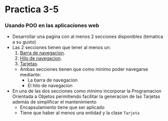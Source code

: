 # Practica 3-5

### Usando POO en las aplicaciones web

- Desarrollar una pagina con al menos 2 secciones disponibles (tematica a su gusto)
- Las 2 secciones tienen que tener al menos un:
    1. [Barra de navegacion](https://getbootstrap.com/docs/5.2/components/navbar/).
    1. [Hilo de navegacion](https://getbootstrap.com/docs/5.2/components/breadcrumb/).
    1. [Tarjetas](https://getbootstrap.com/docs/5.2/components/card/).
    - Ambas secciones tienen que como minimo poder navegarse mediante:
        - La barra de navegacion
        - El hilo de navegacion
- En una de las dos secciones como minimo incorporar la Programacion Orientada a Objetos permitiendo facilitar la generacion de las Tarjetas además de simplificar el mantenimiento
    - Encapsulamiento tiene que ser aplicado
    - Tiene que haber al menos una entidad y la clase `Tarjeta`
